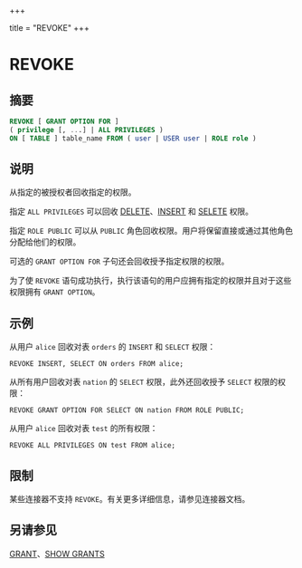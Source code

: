 +++

title = "REVOKE"
+++

# REVOKE

## 摘要

``` sql
REVOKE [ GRANT OPTION FOR ]
( privilege [, ...] | ALL PRIVILEGES )
ON [ TABLE ] table_name FROM ( user | USER user | ROLE role )
```

## 说明

从指定的被授权者回收指定的权限。

指定 `ALL PRIVILEGES` 可以回收 [DELETE](./delete.md)、[INSERT](./insert.md) 和 [SELETE](./select.md) 权限。

指定 `ROLE PUBLIC` 可以从 `PUBLIC` 角色回收权限。用户将保留直接或通过其他角色分配给他们的权限。

可选的 `GRANT OPTION FOR` 子句还会回收授予指定权限的权限。

为了使 `REVOKE` 语句成功执行，执行该语句的用户应拥有指定的权限并且对于这些权限拥有 `GRANT OPTION`。

## 示例

从用户 `alice` 回收对表 `orders` 的 `INSERT` 和 `SELECT` 权限：

    REVOKE INSERT, SELECT ON orders FROM alice;

从所有用户回收对表 `nation` 的 `SELECT` 权限，此外还回收授予 `SELECT` 权限的权限：

    REVOKE GRANT OPTION FOR SELECT ON nation FROM ROLE PUBLIC;

从用户 `alice` 回收对表 `test` 的所有权限：

    REVOKE ALL PRIVILEGES ON test FROM alice;

## 限制

某些连接器不支持 `REVOKE`。有关更多详细信息，请参见连接器文档。

## 另请参见

[GRANT](./grant.md)、[SHOW GRANTS](./show-grants.md)